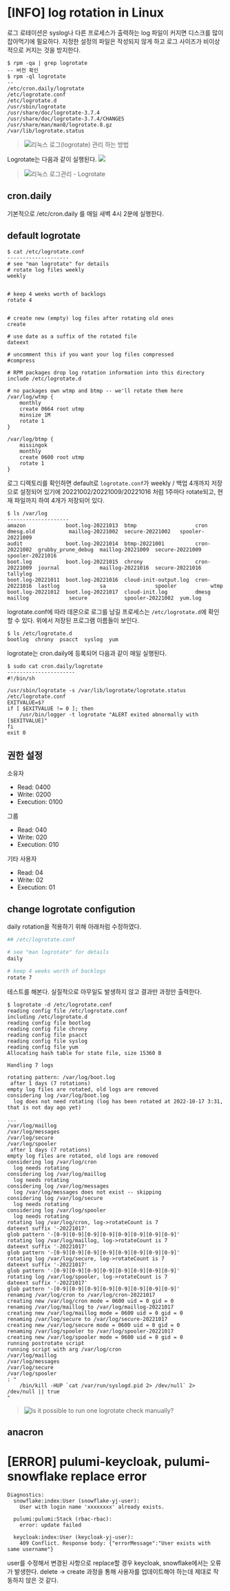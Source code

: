 # [INFO] log rotation in Linux
로그 로테이션은 syslog나 다른 프로세스가 출력하는 log 파일이 커지면 디스크를 많이 잡아먹기에 필요하다. 지정한 설정의 파일은 작성되지 않게 하고 로그 사이즈가 비이상적으로 커지는 것을 방지한다.
```console
$ rpm -qa | grep logrotate
-- 버전 확인
$ rpm -ql logrotate
-- 
/etc/cron.daily/logrotate
/etc/logrotate.conf
/etc/logrotate.d
/usr/sbin/logrotate
/usr/share/doc/logrotate-3.7.4
/usr/share/doc/logrotate-3.7.4/CHANGES
/usr/share/man/man8/logrotate.8.gz
/var/lib/logrotate.status 
```
> ![리눅스 로그(logrotate) 관리 하는 방법](https://m.blog.naver.com/PostView.naver?isHttpsRedirect=true&blogId=didim365_&logNo=220405747299)  
	
Logrotate는 다음과 같이 실행된다.
![](https://t1.daumcdn.net/cfile/tistory/99FEF73E5C986CD310)

> ![리눅스 로그관리 - Logrotate](https://server-talk.tistory.com/m/271)

## cron.daily
기본적으로 /etc/cron.daily 를 매일 새벽 4시 2분에 실행한다.  

## default logrotate
```console
$ cat /etc/logrotate.conf
--------------------
# see "man logrotate" for details
# rotate log files weekly
weekly


# keep 4 weeks worth of backlogs
rotate 4


# create new (empty) log files after rotating old ones
create

# use date as a suffix of the rotated file
dateext

# uncomment this if you want your log files compressed
#compress

# RPM packages drop log rotation information into this directory
include /etc/logrotate.d

# no packages own wtmp and btmp -- we'll rotate them here
/var/log/wtmp {
    monthly
    create 0664 root utmp
	minsize 1M
    rotate 1
}

/var/log/btmp {
    missingok
    monthly
    create 0600 root utmp
    rotate 1
}

```
로그 디렉토리를 확인하면 default로 `logrotate.conf`가 weekly / 백업 4개까지 저장으로 설정되어 있기에 20221002/20221009/20221016 처럼 1주마다 rotate되고, 현재 파일까지 하여 4개가 저장되어 있다. 
```console
$ ls /var/log
--------------------
amazon             boot.log-20221013  btmp                   cron           dmesg.old           maillog-20221002  secure-20221002   spooler-20221009
audit              boot.log-20221014  btmp-20221001          cron-20221002  grubby_prune_debug  maillog-20221009  secure-20221009   spooler-20221016
boot.log           boot.log-20221015  chrony                 cron-20221009  journal             maillog-20221016  secure-20221016   tallylog
boot.log-20221011  boot.log-20221016  cloud-init-output.log  cron-20221016  lastlog             sa                spooler           wtmp
boot.log-20221012  boot.log-20221017  cloud-init.log         dmesg          maillog             secure            spooler-20221002  yum.log
```

logrotate.conf에 따라 데몬으로 로그를 남길 프로세스는 `/etc/logrotate.d`에 확인할 수 있다. 위에서 저장된 프로그램 이름들이 보인다.
```console
$ ls /etc/logrotate.d
bootlog  chrony  psacct  syslog  yum
```

logrotate는 cron.daily에 등록되어 다음과 같이 매일 실행된다.
```console
$ sudo cat cron.daily/logrotate
----------------------
#!/bin/sh

/usr/sbin/logrotate -s /var/lib/logrotate/logrotate.status /etc/logrotate.conf
EXITVALUE=$?
if [ $EXITVALUE != 0 ]; then
    /usr/bin/logger -t logrotate "ALERT exited abnormally with [$EXITVALUE]"
fi
exit 0
```

## 권한 설정
소유자
- Read: 0400
- Write: 0200
- Execution: 0100

그룹
- Read: 040
- Write: 020
- Execution: 010

기타 사용자
- Read: 04
- Write: 02
- Execution: 01

## change logrotate configution
daily rotation을 적용하기 위해 아래처럼 수정하였다.
```bash
## /etc/logrotate.conf

# see "man logrotate" for details
daily

# keep 4 weeks worth of backlogs
rotate 7
```
테스트를 해본다. 실질적으로 아무일도 발생하지 않고 결과만 과정만 출력한다.
```console
$ logrotate -d /etc/logrotate.conf
reading config file /etc/logrotate.conf
including /etc/logrotate.d
reading config file bootlog
reading config file chrony
reading config file psacct
reading config file syslog
reading config file yum
Allocating hash table for state file, size 15360 B

Handling 7 logs

rotating pattern: /var/log/boot.log
 after 1 days (7 rotations)
empty log files are rotated, old logs are removed
considering log /var/log/boot.log
  log does not need rotating (log has been rotated at 2022-10-17 3:31, that is not day ago yet)

...
/var/log/maillog
/var/log/messages
/var/log/secure
/var/log/spooler
 after 1 days (7 rotations)
empty log files are rotated, old logs are removed
considering log /var/log/cron
  log needs rotating
considering log /var/log/maillog
  log needs rotating
considering log /var/log/messages
  log /var/log/messages does not exist -- skipping
considering log /var/log/secure
  log needs rotating
considering log /var/log/spooler
  log needs rotating
rotating log /var/log/cron, log->rotateCount is 7
dateext suffix '-20221017'
glob pattern '-[0-9][0-9][0-9][0-9][0-9][0-9][0-9][0-9]'
rotating log /var/log/maillog, log->rotateCount is 7
dateext suffix '-20221017'
glob pattern '-[0-9][0-9][0-9][0-9][0-9][0-9][0-9][0-9]'
rotating log /var/log/secure, log->rotateCount is 7
dateext suffix '-20221017'
glob pattern '-[0-9][0-9][0-9][0-9][0-9][0-9][0-9][0-9]'
rotating log /var/log/spooler, log->rotateCount is 7
dateext suffix '-20221017'
glob pattern '-[0-9][0-9][0-9][0-9][0-9][0-9][0-9][0-9]'
renaming /var/log/cron to /var/log/cron-20221017
creating new /var/log/cron mode = 0600 uid = 0 gid = 0
renaming /var/log/maillog to /var/log/maillog-20221017
creating new /var/log/maillog mode = 0600 uid = 0 gid = 0
renaming /var/log/secure to /var/log/secure-20221017
creating new /var/log/secure mode = 0600 uid = 0 gid = 0
renaming /var/log/spooler to /var/log/spooler-20221017
creating new /var/log/spooler mode = 0600 uid = 0 gid = 0
running postrotate script
running script with arg /var/log/cron
/var/log/maillog
/var/log/messages
/var/log/secure
/var/log/spooler
: "
	/bin/kill -HUP `cat /var/run/syslogd.pid 2> /dev/null` 2> /dev/null || true
"
```

> ![Is it possible to run one logrotate check manually?](https://stackoverflow.com/questions/2117771/is-it-possible-to-run-one-logrotate-check-manually)

## anacron


# [ERROR] pulumi-keycloak, pulumi-snowflake replace error
```
Diagnostics:
  snowflake:index:User (snowflake-yj-user):
    User with login name 'xxxxxxxx' already exists.
 
  pulumi:pulumi:Stack (rbac-rbac):
    error: update failed
 
  keycloak:index:User (keycloak-yj-user):
    409 Conflict. Response body: {"errorMessage":"User exists with same username"}
```
user를 수정해서 변경된 사항으로 replace할 경우 keycloak, snowflake에서는 오류가 발생한다. delete -> create 과정을 통해 사용자를 업데이트해야 하는데 제대로 작동하지 않은 것 같다.




